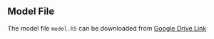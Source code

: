 ## Model File
The model file `model.h5` can be downloaded from [Google Drive Link](https://drive.google.com/file/d/1D17QuVUatBDpa97Hyso1acJgd5ZSbOk1/view?usp=drive_link)
